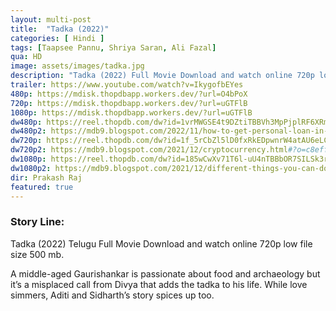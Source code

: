 ```yaml
---
layout: multi-post
title:  "Tadka (2022)"
categories: [ Hindi ]
tags: [Taapsee Pannu, Shriya Saran, Ali Fazal]
qua: HD
image: assets/images/tadka.jpg
description: "Tadka (2022) Full Movie Download and watch online 720p low file size 500 mb."
trailer: https://www.youtube.com/watch?v=IkygofbEYes
480p: https://mdisk.thopdbapp.workers.dev/?url=O4bPoX
720p: https://mdisk.thopdbapp.workers.dev/?url=uGTFlB
1080p: https://mdisk.thopdbapp.workers.dev/?url=uGTFlB
dw480p: https://reel.thopdb.com/dw?id=1vrMWGSE4t9DZtiTBBVh3MpPjplRF6XRm
dw480p2: https://mdb9.blogspot.com/2022/11/how-to-get-personal-loan-in-2022.html#?o=e8438eb5624727343a9d236c67005eab4d46e09695c4f776acc077fe2cf0b69d6a78cc88832922d68a5fbc16d911d555c90e03ee74eb634eb4ad87cb0de3731536a9b387ed67bbe460251ee3a75d27647a6fb7c6ccbdd771ea6eeab21b4f8ee09959303ef06a9276849f39712b579a1975d78f541f556d81663a560bf4c66df554cf82f51b2f1f317d6721bbd1473288868b38a95e523ce9
dw720p: https://reel.thopdb.com/dw?id=1f_5rCbZl5lD0fxRkEDpwnrW4atAU6eLC
dw720p2: https://mdb9.blogspot.com/2021/12/cryptocurrency.html#?o=c8eff8e4c7bd4342b416904e9fbe6ec31b2f35653c81498e21cd919eb6576723ad363d5f93345843aad981db755a9d1f45b1c3a22fbdcf867710e6321c9147bd326d542e97a7a0219fc1575adabe999d8d33edb1660b8542078f03168bb5b6c3d49a7a430bb9a042e9c9c738e6327164ce2da558c924857d156267225cd4fd4b9a087bcecc1316d01cd50f784940b05cf0200bcc82f926617599a285ab97a9825bf76289769e8346fdeeca526bba4e0932b32091114893e4
dw1080p: https://reel.thopdb.com/dw?id=185wCwXv71T6l-uU4nTBBbOR7SILSk3rZ
dw1080p2: https://mdb9.blogspot.com/2021/12/different-things-you-can-do-with.html#?o=67954f564e0654bbc4c9608390b421cdbce1db4c6b122b9aa87b11f526b2afc5907777bbefa8cda5fe3c1cfb8d9c211da369a86c6f822041aa788e414ad0511aa76725fce35c3bd847736ab511430b08dd8245d31a3f9a887a61b72b88bc172814a4aaf68b453715032c5c993896188ec674496fdcebf1f847595fead1f18324907194e78aa443dbea7de0da124a2bec086347d4488871d2571c6700086fe015f369158f1a47a8aeb78717838a61a666d3a805b7ca11d5eb881c0197581ad9a647f685756c7f457e
dir: Prakash Raj
featured: true
---
```


### Story Line:
Tadka (2022) Telugu Full Movie Download and watch online 720p low file size 500 mb.

A middle-aged Gaurishankar is passionate about food and archaeology but it’s a misplaced call from Divya that adds the tadka to his life. While love simmers, Aditi and Sidharth’s story spices up too.


